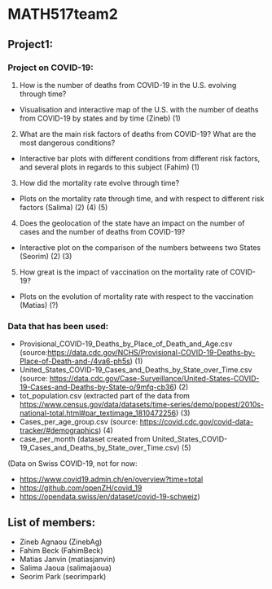 # MATH517team2
## Project1:
### Project on COVID-19:
1) How is the number of deaths from COVID-19 in the U.S. evolving through time?
  - Visualisation and interactive map of the U.S. with the number of deaths from COVID-19 by states and by time (Zineb) (1)
2) What are the main risk factors of deaths from COVID-19? What are the most dangerous conditions?
  - Interactive bar plots with different conditions from different risk factors, and several plots in regards to this subject (Fahim) (1)
3) How did the mortality rate evolve through time? 
  - Plots on the mortality rate through time, and with respect to different risk factors (Salima) (2) (4) (5)
4) Does the geolocation of the state have an impact on the number of cases and the number of deaths from COVID-19?
  - Interactive plot on the comparison of the numbers betweens two States (Seorim) (2) (3) 
5) How great is the impact of vaccination on the mortality rate of COVID-19?
  - Plots on the evolution of mortality rate with respect to the vaccination (Matias) (?)

### Data that has been used:
- Provisional_COVID-19_Deaths_by_Place_of_Death_and_Age.csv (source:https://data.cdc.gov/NCHS/Provisional-COVID-19-Deaths-by-Place-of-Death-and-/4va6-ph5s) (1)
- United_States_COVID-19_Cases_and_Deaths_by_State_over_Time.csv (source: https://data.cdc.gov/Case-Surveillance/United-States-COVID-19-Cases-and-Deaths-by-State-o/9mfq-cb36) (2)
- tot_population.csv (extracted part of the data from https://www.census.gov/data/datasets/time-series/demo/popest/2010s-national-total.html#par_textimage_1810472256) (3)
- Cases_per_age_group.csv (source: https://covid.cdc.gov/covid-data-tracker/#demographics) (4)
- case_per_month (dataset created from United_States_COVID-19_Cases_and_Deaths_by_State_over_Time.csv) (5)

(Data on Swiss COVID-19, not for now: 
- https://www.covid19.admin.ch/en/overview?time=total
- https://github.com/openZH/covid_19
- https://opendata.swiss/en/dataset/covid-19-schweiz)

## List of members:
- Zineb Agnaou (ZinebAg)
- Fahim Beck (FahimBeck)
- Matias Janvin (matiasjanvin)
- Salima Jaoua (salimajaoua)
- Seorim Park (seorimpark)
